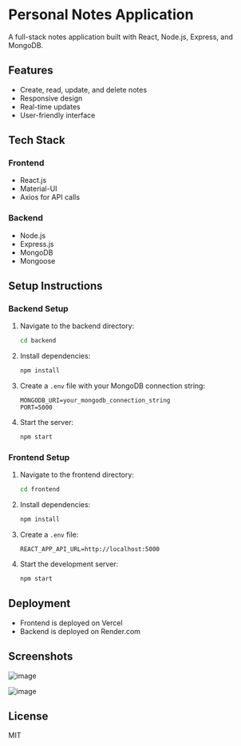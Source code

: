 # Personal Notes Application

A full-stack notes application built with React, Node.js, Express, and MongoDB.

## Features

- Create, read, update, and delete notes
- Responsive design
- Real-time updates
- User-friendly interface

## Tech Stack

### Frontend
- React.js
- Material-UI
- Axios for API calls

### Backend
- Node.js
- Express.js
- MongoDB
- Mongoose

## Setup Instructions

### Backend Setup
1. Navigate to the backend directory:
   ```bash
   cd backend
   ```
2. Install dependencies:
   ```bash
   npm install
   ```
3. Create a `.env` file with your MongoDB connection string:
   ```
   MONGODB_URI=your_mongodb_connection_string
   PORT=5000
   ```
4. Start the server:
   ```bash
   npm start
   ```

### Frontend Setup
1. Navigate to the frontend directory:
   ```bash
   cd frontend
   ```
2. Install dependencies:
   ```bash
   npm install
   ```
3. Create a `.env` file:
   ```
   REACT_APP_API_URL=http://localhost:5000
   ```
4. Start the development server:
   ```bash
   npm start
   ```

## Deployment

- Frontend is deployed on Vercel
- Backend is deployed on Render.com

## Screenshots

![image](https://github.com/user-attachments/assets/cbebe598-afed-4e83-8c99-11b84f690792)

![image](https://github.com/user-attachments/assets/1ef676a2-d89f-4101-ab61-af2cc77dc1d1)



## License

MIT 
